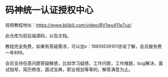 # 码神统一认证授权中心

视频教程地址：https://www.bilibili.com/video/BV1wu411p7uz/

此仓库为前后端源码，以及文档。

教程完全免费，如果有答疑需求，可以加v：18810639101咨询了解，会员服务费一年899。

会员支持任意问题答疑解惑，比如学习疑惑，工作问题，工作难题，bug解决，面试指导，简历修改，面试宝典，职业规划等等的，解答满意为止。
